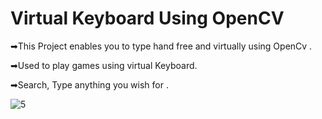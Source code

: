 # Virtual Keyboard Using OpenCV
➡This Project enables you to type hand free and virtually using OpenCv .


➡Used to play games using virtual Keyboard.

➡Search, Type anything you wish for .


![5](https://user-images.githubusercontent.com/120780784/227811175-667615c1-9ef8-44de-96bd-b6f31f55d0db.png)
